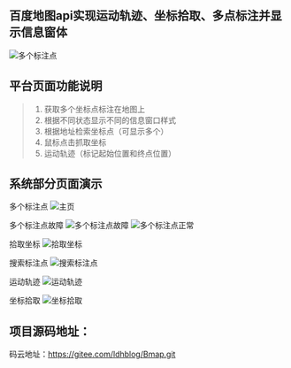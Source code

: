 百度地图api实现运动轨迹、坐标拾取、多点标注并显示信息窗体
------------------------
![多个标注点](./zs/多个标注点.png "多个标注点")  



平台页面功能说明
------------------------
> 1. 获取多个坐标点标注在地图上
> 2. 根据不同状态显示不同的信息窗口样式
> 3. 根据地址检索坐标点（可显示多个）
> 4. 鼠标点击抓取坐标
> 5. 运动轨迹（标记起始位置和终点位置）




系统部分页面演示
------------------------

多个标注点
![主页](./zs/多个标注点.png "多个标注点")

多个标注点故障
![多个标注点故障](./zs/多个标注点故障.png "多个标注点故障")
![多个标注点正常](./zs/多个标注点正常.png "多个标注点正常")

拾取坐标
![拾取坐标](./zs/拾取坐标.png "拾取坐标")

搜索标注点
![搜索标注点](./zs/搜索标注点.png "搜索标注点")

运动轨迹
![运动轨迹](./zs/运动轨迹.png "运动轨迹")

坐标拾取
![坐标拾取](./zs/坐标拾取.png "坐标拾取")

项目源码地址：
------------------------

码云地址：https://gitee.com/ldhblog/Bmap.git
